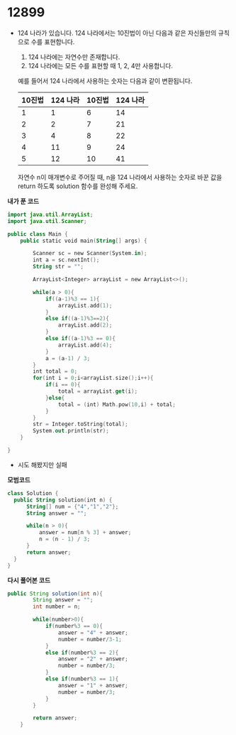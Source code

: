 # 12899

- 124 나라가 있습니다. 124 나라에서는 10진법이 아닌 다음과 같은 자신들만의 규칙으로 수를 표현합니다.

  1. 124 나라에는 자연수만 존재합니다.
  2. 124 나라에는 모든 수를 표현할 때 1, 2, 4만 사용합니다.

  예를 들어서 124 나라에서 사용하는 숫자는 다음과 같이 변환됩니다.

  | 10진법 | 124 나라 | 10진법 | 124 나라 |
  | ------ | -------- | ------ | -------- |
  | 1      | 1        | 6      | 14       |
  | 2      | 2        | 7      | 21       |
  | 3      | 4        | 8      | 22       |
  | 4      | 11       | 9      | 24       |
  | 5      | 12       | 10     | 41       |

  자연수 n이 매개변수로 주어질 때, n을 124 나라에서 사용하는 숫자로 바꾼 값을 return 하도록 solution 함수를 완성해 주세요.

**내가 푼 코드**

```kotlin
import java.util.ArrayList;
import java.util.Scanner;

public class Main {
    public static void main(String[] args) {

        Scanner sc = new Scanner(System.in);
        int a = sc.nextInt();
        String str = "";

        ArrayList<Integer> arrayList = new ArrayList<>();

        while(a > 0){
            if((a-1)%3 == 1){
                arrayList.add(1);
            }
            else if((a-1)%3==2){
                arrayList.add(2);
            }
            else if((a-1)%3 == 0){
                arrayList.add(4);
            }
            a = (a-1) / 3;
        }
        int total = 0;
        for(int i = 0;i<arrayList.size();i++){
            if(i == 0){
                total = arrayList.get(i);
            }else{
                total = (int) Math.pow(10,i) + total;
            }
        }
        str = Integer.toString(total);
        System.out.println(str);
    }

}
```

- 시도 해봤지만 실패



**모범코드**

```kotlin
class Solution {
  public String solution(int n) {
      String[] num = {"4","1","2"};
      String answer = "";

      while(n > 0){
          answer = num[n % 3] + answer;
          n = (n - 1) / 3;
      }
      return answer;
  }
}
```



**다시 풀어본 코드**

```java
public String solution(int n){
        String answer = "";
        int number = n;

        while(number>0){
            if(number%3 == 0){
                answer = "4" + answer;
                number = number/3-1;
            }
            else if(number%3 == 2){
                answer = "2" + answer;
                number = number/3;
            }
            else if(number%3 == 1){
                answer = "1" + answer;
                number = number/3;
            }
        }

        return answer;
    }
```

